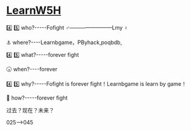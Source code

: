 # [LearnW5H](LearnW5H)

:four: :five: who?-----Fofight :male_sign:————————Lmy :female_sign:

:anchor: where?----Learnbgame，PByhack,poqbdb,

:four: :five: what?-----forever fight

:clock530: when?----forever

:four: :five: why?-----Fofight is forever fight！Learnbgame is learn by game！

:repeat_one: how?-----forever fight


过去？现在？未来？

025——>045
